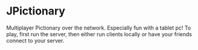 JPictionary
===========

Multiplayer Pictionary over the network. Especially fun with a tablet pc! To play, first run the server, then either run clients locally or have your friends connect to your server.
